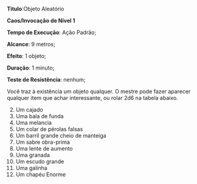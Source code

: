 **Titulo**:Objeto Aleatório

**Caos/Invocação de Nível 1**

**Tempo de Execução**: Ação Padrão;

**Alcance**: 9 metros;

**Efeito**: 1 objeto;

**Duração**: 1 minuto;

**Teste de Resistência**: nenhum;

Você traz à existência um objeto qualquer. O mestre pode 
fazer aparecer qualquer item que achar interessante, ou rolar 
2d6 na tabela abaixo.

2) Um cajado
3) Uma bala de funda
4) Uma melancia
5) Um colar de pérolas falsas
6) Um barril grande cheio de manteiga
7) Um sabre obra-prima
8) Uma lente de aumento
9) Uma granada
10) Um escudo grande
11) Uma galinha
12) Um chapéu Enorme
